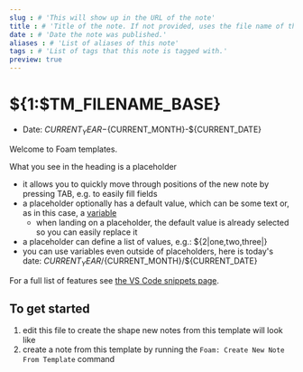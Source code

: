 ```yaml
---
slug : # 'This will show up in the URL of the note'
title : # 'Title of the note. If not provided, uses the file name of the note'
date : # 'Date the note was published.'
aliases : # 'List of aliases of this note'
tags : # 'List of tags that this note is tagged with.'
preview: true
---
```


# ${1:$TM_FILENAME_BASE}

- Date: ${CURRENT_YEAR}-${CURRENT_MONTH}-${CURRENT_DATE}

Welcome to Foam templates.

What you see in the heading is a placeholder
- it allows you to quickly move through positions of the new note by pressing TAB, e.g. to easily fill fields
- a placeholder optionally has a default value, which can be some text or, as in this case, a [variable](https://code.visualstudio.com/docs/editor/userdefinedsnippets#_variables)
  - when landing on a placeholder, the default value is already selected so you can easily replace it
- a placeholder can define a list of values, e.g.: ${2|one,two,three|}
- you can use variables even outside of placeholders, here is today's date: ${CURRENT_YEAR}/${CURRENT_MONTH}/${CURRENT_DATE}

For a full list of features see [the VS Code snippets page](https://code.visualstudio.com/docs/editor/userdefinedsnippets#_snippet-syntax).

## To get started

1. edit this file to create the shape new notes from this template will look like
2. create a note from this template by running the `Foam: Create New Note From Template` command
